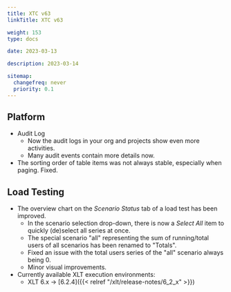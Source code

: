 ```yaml
---
title: XTC v63
linkTitle: XTC v63

weight: 153
type: docs

date: 2023-03-13

description: 2023-03-14

sitemap:
  changefreq: never
  priority: 0.1
---
```


## Platform

* Audit Log
    * Now the audit logs in your org and projects show even more activities.
    * Many audit events contain more details now.
* The sorting order of table items was not always stable, especially when paging. Fixed.


## Load Testing

* The overview chart on the *Scenario Status* tab of a load test has been improved.
    * In the scenario selection drop-down, there is now a *Select All* item to quickly (de)select all series at once.
    * The special scenario "all" representing the sum of running/total users of all scenarios has been renamed to "Totals".
    * Fixed an issue with the total users series of the "all" scenario always being 0.
    * Minor visual improvements.
* Currently available XLT execution environments:
    * XLT 6.x → [6.2.4]({{< relref "/xlt/release-notes/6_2_x" >}})
